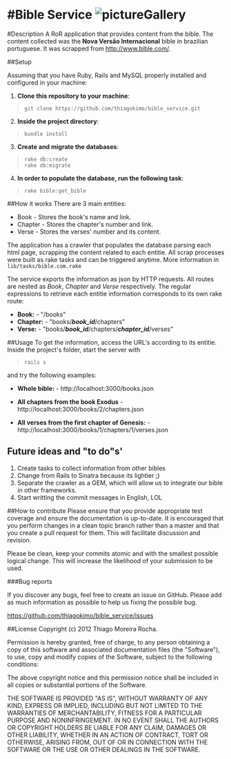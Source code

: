 #Bible Service
![pictureGallery](http://static.guim.co.uk/sys-images/Guardian/Pix/pictures/2011/2/11/1297427584196/Bible-007.jpg "bible")
=============

#Description
A RoR application that provides content from the bible. The content collected was the <b>Nova Versão Internacional</b> bible
in brazilian portuguese. It was scrapped from <a>http://www.bible.com/</a>.

##Setup

Assuming that you have Ruby, Rails and MySQL properly installed and configured in your machine:

1. <b>Clone this repository to your machine</b>:
  
  > `git clone https://github.com/thiagokimo/bible_service.git`

2. <b>Inside the project directory</b>:
  
  > `bundle install`

3. <b>Create and migrate the databases</b>:
  
  > `rake db:create`<br>
  > `rake db:migrate`

4. <b>In order to populate the database, run the following task</b>:
  
  > `rake bible:get_bible`<br>

##How it works
There are 3 main entities:

* Book - Stores the book's name and link.
* Chapter - Stores the chapter's number and link.
* Verse - Stores the verses' number and its content.

The application has a crawler that populates the database parsing each html page, scrapping the content related to each
entitie. All scrap processes were built as rake tasks and can be triggered anytime. More information in `lib/tasks/bible.com.rake`

The service exports the information as json by HTTP requests. All routes are nested as <i>Book</i>, <i>Chapter</i> and <i>Verse</i>
respectively. The regular expressions to retrieve each entitie information corresponds to its own rake route:

* <b>Book:</b> - "/books"
* <b>Chapter:</b> - "books/<b><i>book_id</i></b>/chapters"
* <b>Verse:</b> - "books/<b><i>book_id</i></b>/chapters/<b><i>chapter_id</i></b>/verses"

##Usage
To get the information, access the URL's according to its entitie.
Inside the project's folder, start the server with

  > `rails s`<br>

and try the following examples:

* <b>Whole bible:</b> - http://localhost:3000/books.json

* <b> All chapters from the book Exodus</b> - http://localhost:3000/books/2/chapters.json

* <b>All verses from the first chapter of Genesis:</b> - http://localhost:3000/books/1/chapters/1/verses.json

## Future ideas and "to do"s'

1. Create tasks to collect information from other bibles
2. Change from Rails to Sinatra because its lightier ;)
3. Separate the crawler as a GEM, which will allow us to integrate our bible in other frameworks.
4. Start writting the commit messages in English, LOL

##How to contribute
Please ensure that you provide appropriate test coverage and ensure the documentation is up-to-date. It is encouraged that you perform changes in a clean topic branch rather than a master and that you create a pull request for them. This will facilitate discussion and revision.

Please be clean, keep your commits atomic and with the smallest possible logical change. This will increase the likelihood of your submission to be used.

###Bug reports

If you discover any bugs, feel free to create an issue on GitHub. Please add as much information as possible to help us fixing the possible bug.

https://github.com/thiagokimo/bible_service/issues

##License
Copyright (c) 2012 Thiago Moreira Rocha.

Permission is hereby granted, free of charge, to any person obtaining
a copy of this software and associated documentation files (the
"Software"), to use, copy and modify copies of the Software, subject
to the following conditions:

The above copyright notice and this permission notice shall be
included in all copies or substantial portions of the Software.

THE SOFTWARE IS PROVIDED "AS IS", WITHOUT WARRANTY OF ANY KIND,
EXPRESS OR IMPLIED, INCLUDING BUT NOT LIMITED TO THE WARRANTIES OF
MERCHANTABILITY, FITNESS FOR A PARTICULAR PURPOSE AND
NONINFRINGEMENT. IN NO EVENT SHALL THE AUTHORS OR COPYRIGHT HOLDERS BE
LIABLE FOR ANY CLAIM, DAMAGES OR OTHER LIABILITY, WHETHER IN AN ACTION
OF CONTRACT, TORT OR OTHERWISE, ARISING FROM, OUT OF OR IN CONNECTION
WITH THE SOFTWARE OR THE USE OR OTHER DEALINGS IN THE SOFTWARE.




